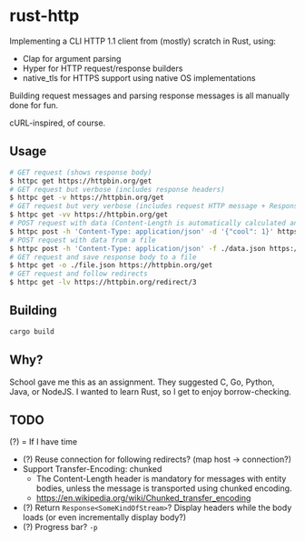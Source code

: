 # rust-http

Implementing a CLI HTTP 1.1 client from (mostly) scratch in Rust, using:

- Clap for argument parsing
- Hyper for HTTP request/response builders
- native_tls for HTTPS support using native OS implementations

Building request messages and parsing response messages is all manually done for fun.

cURL-inspired, of course.

## Usage

```bash
# GET request (shows response body)
$ httpc get https://httpbin.org/get
# GET request but verbose (includes response headers)
$ httpc get -v https://httpbin.org/get
# GET request but very verbose (includes request HTTP message + Response headers)
$ httpc get -vv https://httpbin.org/get
# POST request with data (Content-Length is automatically calculated and set, you only need to provide Content-Type)
$ httpc post -h 'Content-Type: application/json' -d '{"cool": 1}' https://httpbin.org/post
# POST request with data from a file
$ httpc post -h 'Content-Type: application/json' -f ./data.json https://httpbin.org/post
# GET request and save response body to a file
$ httpc get -o ./file.json https://httpbin.org/get
# GET request and follow redirects
$ httpc get -lv https://httpbin.org/redirect/3
```

## Building

```bash
cargo build
```

## Why?

School gave me this as an assignment. They suggested C, Go, Python, Java, or NodeJS. I wanted to learn Rust, so I get to enjoy borrow-checking.

## TODO

(?) = If I have time

- (?) Reuse connection for following redirects? (map host -> connection?)
- Support Transfer-Encoding: chunked
  - The Content-Length header is mandatory for messages with entity bodies, unless the message is transported using chunked encoding.
  - https://en.wikipedia.org/wiki/Chunked_transfer_encoding
- (?) Return `Response<SomeKindOfStream>`? Display headers while the body loads (or even incrementally display body?)
- (?) Progress bar? `-p`
